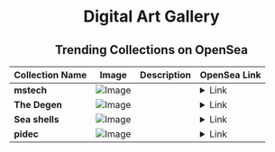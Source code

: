 <div align="center">

# Digital Art Gallery

## Trending Collections on OpenSea

| Collection Name                       | Image                                                                                     | Description                       | OpenSea Link                                                                                          |
|---------------------------------------|-------------------------------------------------------------------------------------------|-----------------------------------|--------------------------------------------------------------------------------------------------------|
| **mstech** | ![Image](https://i.seadn.io/s/raw/files/638209f06c15e43d739583d5a811e132.png?w=500&auto=format?w=200&auto=format) |  | <details><summary>Link</summary>[mstech](https://opensea.io/collection/mstech-1)</details> |
| **The Degen** | ![Image](https://i.seadn.io/s/raw/files/58430564711073121f64583fe25933f7.jpg?w=500&auto=format?w=200&auto=format) |  | <details><summary>Link</summary>[The Degen](https://opensea.io/collection/the-degen-11)</details> |
| **Sea shells** | ![Image](https://i.seadn.io/s/raw/files/75ba355b3a090cce78353e1183324c8f.png?w=500&auto=format?w=200&auto=format) |  | <details><summary>Link</summary>[Sea shells](https://opensea.io/collection/sea-shells-3)</details> |
| **pidec** | ![Image](https://i.seadn.io/s/raw/files/15f6ea7006177904e02223bef184bc9c.jpg?w=500&auto=format?w=200&auto=format) |  | <details><summary>Link</summary>[pidec](https://opensea.io/collection/pidec)</details> |

</div>